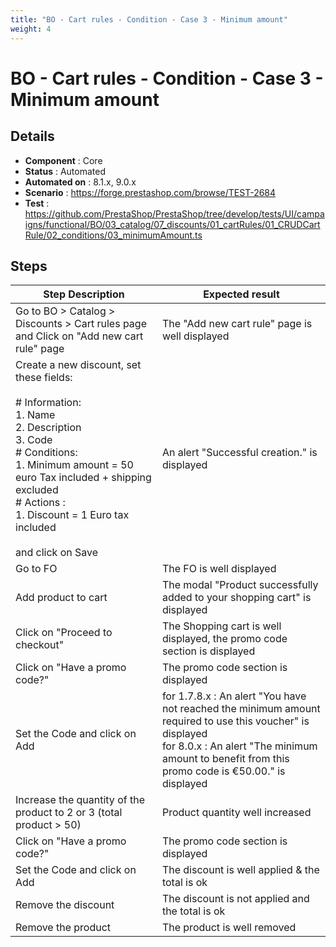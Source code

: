 ```yaml
---
title: "BO - Cart rules - Condition - Case 3 - Minimum amount"
weight: 4
---
```


# BO - Cart rules - Condition - Case 3 - Minimum amount
## Details
* **Component** : Core
* **Status** : Automated
* **Automated on** : 8.1.x, 9.0.x
* **Scenario** : https://forge.prestashop.com/browse/TEST-2684
* **Test** : https://github.com/PrestaShop/PrestaShop/tree/develop/tests/UI/campaigns/functional/BO/03_catalog/07_discounts/01_cartRules/01_CRUDCartRule/02_conditions/03_minimumAmount.ts

## Steps
| Step Description | Expected result |
| ----- | ----- |
| Go to BO > Catalog > Discounts > Cart rules page and Click on "Add new cart rule" page | The "Add new cart rule" page is well displayed |
| Create a new discount, set these fields:<br><br># Information:<br>1. Name<br>2. Description<br>3. Code<br># Conditions:<br>1. Minimum amount = 50 euro Tax included + shipping excluded<br># Actions :<br>1. Discount = 1 Euro tax included<br><br>and click on Save | An alert "Successful creation." is displayed |
| Go to FO | The FO is well displayed |
| Add product to cart | The modal "Product successfully added to your shopping cart" is displayed |
| Click on "Proceed to checkout" | The Shopping cart is well displayed, the promo code section is displayed |
| Click on "Have a promo code?" | The promo code section is displayed |
| Set the Code and click on Add | for 1.7.8.x : An alert "You have not reached the minimum amount required to use this voucher" is displayed<br>for 8.0.x : An alert "The minimum amount to benefit from this promo code is €50.00." is displayed |
| Increase the quantity of the product to 2 or 3 (total product > 50) | Product quantity well increased |
| Click on "Have a promo code?" | The promo code section is displayed |
| Set the Code and click on Add | The discount is well applied & the total is ok |
| Remove the discount | The discount is not applied and the total is ok |
| Remove the product | The product is well removed |
